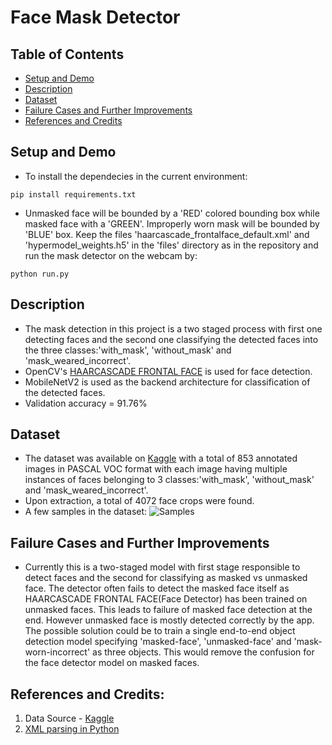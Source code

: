 # Face Mask Detector

## Table of Contents
* [Setup and Demo](#Setup-and-Demo)
* [Description](#Description)
* [Dataset](#Dataset)
* [Failure Cases and Further Improvements](#Failure-Cases-and-Further-Improvements)
* [References and Credits](#References-and-Credits)


## Setup and Demo
* To install the dependecies in the current environment:
```
pip install requirements.txt
```
* Unmasked face will be bounded by a 'RED' colored bounding box while masked face with a 'GREEN'. Improperly worn mask will be bounded by 'BLUE' box. Keep the files 'haarcascade_frontalface_default.xml' and 'hypermodel_weights.h5' in the 'files' directory as in the repository and run the mask detector on the webcam by:
```
python run.py 
```


## Description
* The mask detection in this project is a two staged process with first one detecting faces and the second one classifying the detected faces into the three classes:'with_mask', 'without_mask' and 'mask_weared_incorrect'. 
* OpenCV's [HAARCASCADE FRONTAL FACE](https://github.com/opencv/opencv/blob/master/data/haarcascades/haarcascade_frontalface_default.xml) is used for face detection.
* MobileNetV2 is used as the backend architecture for classification of the detected faces.
* Validation accuracy = 91.76%


## Dataset
* The dataset was available on [Kaggle](https://www.kaggle.com/andrewmvd/face-mask-detection) with a total of 853 annotated images in PASCAL VOC format with each image having multiple instances of faces belonging to 3 classes:'with_mask', 'without_mask' and 'mask_weared_incorrect'.
* Upon extraction, a total of 4072 face crops were found.
* A few samples in the dataset:
![Samples](https://www.googleapis.com/download/storage/v1/b/kaggle-user-content/o/inbox%2F793761%2Fd0744f78b0471c0605b98debd7b2d88d%2FUntitled.png?generation=1590132045583855&alt=media "Sample")


## Failure Cases and Further Improvements
* Currently this is a two-staged model with first stage responsible to detect faces and the second for classifying as masked vs unmasked face. The detector often fails to detect the masked face itself as HAARCASCADE FRONTAL FACE(Face Detector) has been trained on unmasked faces. This leads to failure of masked face detection at the end. However unmasked face is mostly detected correctly by the app. 
The possible solution could be to train a single end-to-end object detection model specifying 'masked-face', 'unmasked-face' and 'mask-worn-incorrect' as three objects. This would remove the confusion for the face detector model on masked faces.

## References and Credits:
1. Data Source - [Kaggle](https://www.kaggle.com/andrewmvd/face-mask-detection)
2. [XML parsing in Python](https://www.geeksforgeeks.org/xml-parsing-python/)
